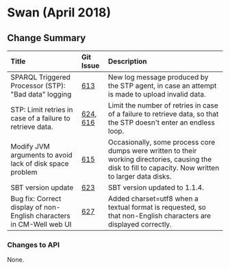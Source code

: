 # Swan (April 2018)



## Change Summary


 Title | Git Issue | Description 
:------|:----------|:------------
SPARQL Triggered Processor (STP): "Bad data" logging | [613](https://github.com/thomsonreuters/CM-Well/pull/613) | New log message produced by the STP agent, in case an attempt is made to upload invalid data.
STP: Limit retries in case of a failure to retrieve data. | [624](https://github.com/thomsonreuters/CM-Well/pull/624), [616](https://github.com/thomsonreuters/CM-Well/pull/616) | Limit the number of retries in case of a failure to retrieve data, so that the STP doesn't enter an endless loop.
Modify JVM arguments to avoid lack of disk space problem | [615](https://github.com/thomsonreuters/CM-Well/pull/615) | Occasionally, some process core dumps were written to their working directories, causing the disk to fill to capacity. Now written to larger data disks.
SBT version update | [623](https://github.com/thomsonreuters/CM-Well/pull/623) | SBT version updated to 1.1.4.
Bug fix: Correct display of non-English characters in CM-Well web UI | [627](https://github.com/thomsonreuters/CM-Well/pull/627) | Added charset=utf8 when a textual format is requested, so that non-English characters are displayed correctly.

### Changes to API

None.

